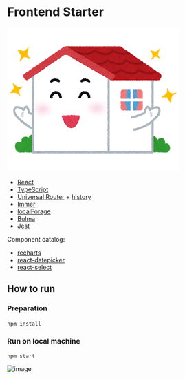 # Frontend Starter

<img src="https://github.com/wtetsu/frontend-starter/blob/master/static/img/home.png" title="Mouse Dictionary" width="400" height="334">

- [React](https://reactjs.org/)
- [TypeScript](https://www.typescriptlang.org/)
- [Universal Router](https://github.com/kriasoft/universal-router) + [history](https://github.com/ReactTraining/history)
- [Immer](https://github.com/immerjs/immer)
- [localForage](https://github.com/localForage/localForage)
- [Bulma](https://bulma.io/)
- [Jest](https://jestjs.io/)

Component catalog:

- [recharts](https://recharts.org/)
- [react-datepicker](https://reactdatepicker.com/)
- [react-select](https://react-select.com/)

## How to run

### Preparation

```
npm install
```

### Run on local machine

```
npm start
```

![image](https://user-images.githubusercontent.com/515948/86256180-f7143d80-bbf2-11ea-92be-256225886141.png)
